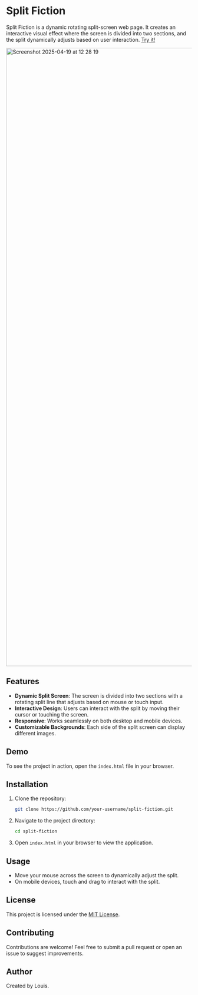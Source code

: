 # Split Fiction

Split Fiction is a dynamic rotating split-screen web page. It creates an interactive visual effect where the screen is divided into two sections, and the split dynamically adjusts based on user interaction. [Try it!](https://louis-7.github.io/split-fiction/)

<img width="1680" alt="Screenshot 2025-04-19 at 12 28 19" src="https://github.com/user-attachments/assets/8c933af4-766a-419c-a157-48c469da458c" />

## Features

- **Dynamic Split Screen**: The screen is divided into two sections with a rotating split line that adjusts based on mouse or touch input.
- **Interactive Design**: Users can interact with the split by moving their cursor or touching the screen.
- **Responsive**: Works seamlessly on both desktop and mobile devices.
- **Customizable Backgrounds**: Each side of the split screen can display different images.

## Demo

To see the project in action, open the `index.html` file in your browser.

## Installation

1. Clone the repository:
   ```bash
   git clone https://github.com/your-username/split-fiction.git
   ```
2. Navigate to the project directory:
   ```bash
   cd split-fiction
   ```
3. Open `index.html` in your browser to view the application.

## Usage

- Move your mouse across the screen to dynamically adjust the split.
- On mobile devices, touch and drag to interact with the split.

## License

This project is licensed under the [MIT License](LICENSE).

## Contributing

Contributions are welcome! Feel free to submit a pull request or open an issue to suggest improvements.

## Author

Created by Louis.
